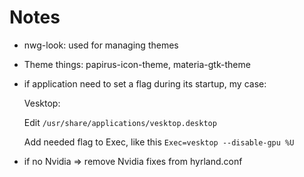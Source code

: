 # Notes

* nwg-look: used for managing themes
* Theme things: papirus-icon-theme, materia-gtk-theme
* if application need to set a flag during its startup, my case:

  Vesktop:

  Edit ```/usr/share/applications/vesktop.desktop```

  Add needed flag to Exec, like this ```Exec=vesktop --disable-gpu %U```
  
* if no Nvidia => remove Nvidia fixes from hyrland.conf
